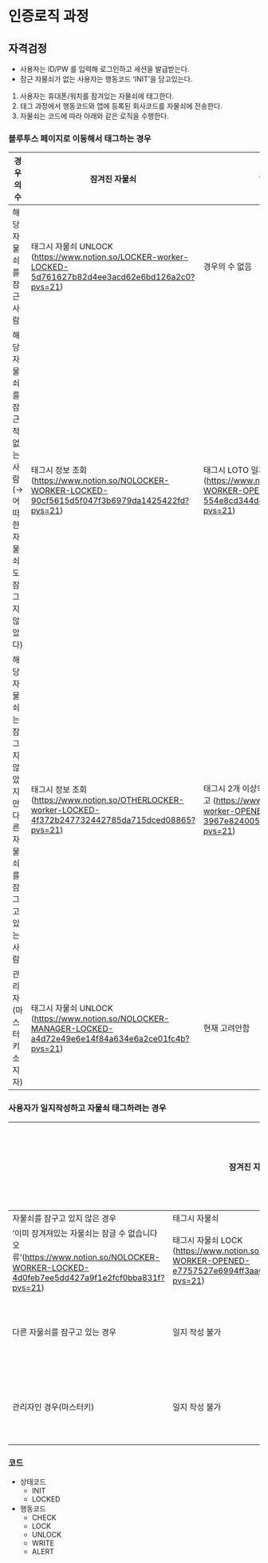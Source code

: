 # 인증로직 과정

## 자격검정

- 사용자는 ID/PW 를 입력해 로그인하고 세션을 발급받는다.
- 잠근 자물쇠가 없는 사용자는 행동코드 ‘INIT’을 담고있는다.

1. 사용자는 휴대폰/워치를 잠겨있는 자물쇠에 태그한다.
2. 태그 과정에서 행동코드와 앱에 등록된 회사코드를 자물쇠에 전송한다.
3. 자물쇠는 코드에 따라 아래와 같은 로직을 수행한다.

### 블루투스 페이지로 이동해서 태그하는 경우

| 경우의 수 | 잠겨진 자물쇠 | 열려있는 자물쇠 |
| --- | --- | --- |
| 해당 자물쇠를 잠근 사람 | 태그시 자물쇠 UNLOCK (https://www.notion.so/LOCKER-worker-LOCKED-5d761627b82d4ee3acd62e6bd126a2c0?pvs=21)  | 경우의 수 없음 |
| 해당 자물쇠를 잠근 적 없는 사람 (→ 어떠한 자물쇠도 잠그지 않았다) | 태그시 정보 조회 (https://www.notion.so/NOLOCKER-WORKER-LOCKED-90cf5615d5f047f3b6979da1425422fd?pvs=21)  | 태그시 LOTO 일지 페이지로 리다이렉트 후 잠금 (https://www.notion.so/NOLOCKER-WORKER-OPENED-554e8cd344d445ac86517bb81e40a8a4?pvs=21)  |
| 해당 자물쇠는 잠그지 않았지만 다른 자물쇠를 잠그고 있는 사람 | 태그시 정보 조회 (https://www.notion.so/OTHERLOCKER-worker-LOCKED-4f372b247732442785da715dced08865?pvs=21)  | 태그시 2개 이상의 자물쇠를 잠굴 수 없습니다 경고 (https://www.notion.so/OTHERLOCKER-worker-OPENED-3967e824005f4f52babdcf41c2921c47?pvs=21)  |
| 관리자(마스터키 소지자) | 태그시 자물쇠 UNLOCK (https://www.notion.so/NOLOCKER-MANAGER-LOCKED-a4d72e49e6e14f84a634e6a2ce01fc4b?pvs=21)  | 현재 고려안함 |

### 사용자가 일지작성하고 자물쇠 태그하려는 경우

|  | 잠겨진 자물쇠 | 열려있는 자물쇠 |
| --- | --- | --- |
| 자물쇠를 잠구고 있지 않은 경우 | 태그시 자물쇠
’이미 잠겨져있는 자물쇠는 잠글 수 없습니다 오류’(https://www.notion.so/NOLOCKER-WORKER-LOCKED-4d0feb7ee5dd427a9f1e2fcf0bba831f?pvs=21)  | 태그시 자물쇠 LOCK (https://www.notion.so/NOLOCKER-WORKER-OPENED-e7757527e6994ff3aa0dc2dd580aa7a4?pvs=21)  |
| 다른 자물쇠를 잠구고 있는 경우 | 일지 작성 불가 | 일지 작성 불가 |
| 관리자인 경우(마스터키) | 일지 작성 불가 | 일지 작성 불가 |

### **코드**

- 상태코드
    - INIT
    - LOCKED
- 행동코드
    - CHECK
    - LOCK
    - UNLOCK
    - WRITE
    - ALERT
